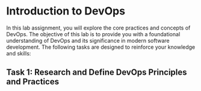 # Introduction to DevOps
In this lab assignment, you will explore the core practices and concepts of DevOps. The objective of this lab is to provide you with a foundational understanding of DevOps and its significance in modern software development. The following tasks are designed to reinforce your knowledge and skills:
## Task 1: Research and Define DevOps Principles and Practices
